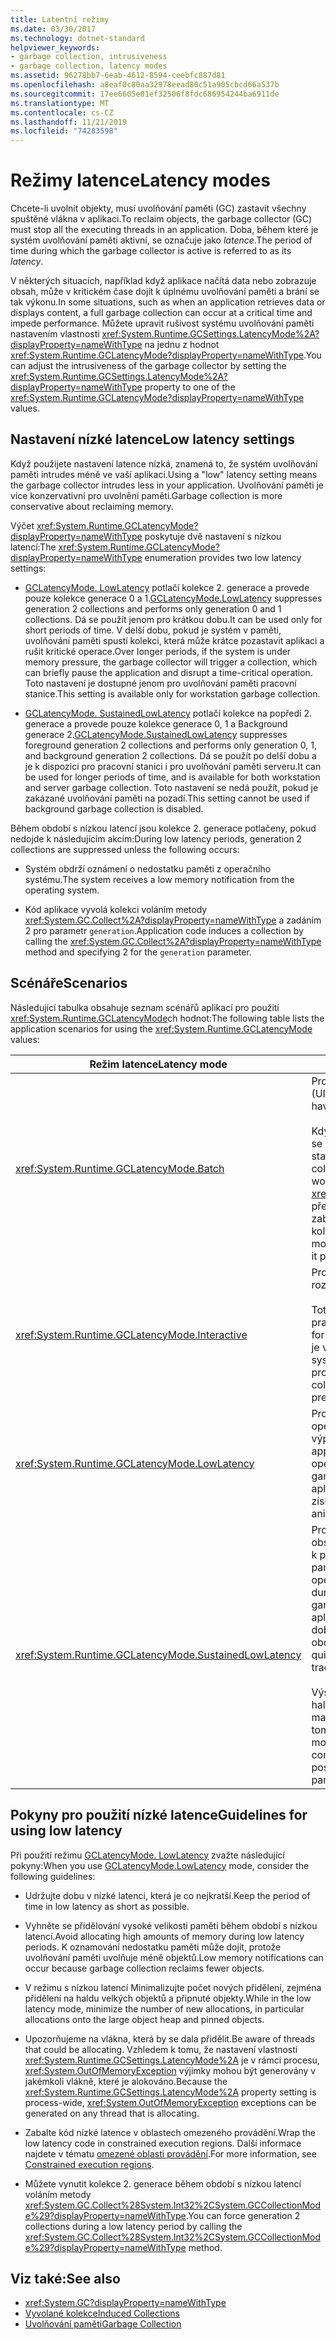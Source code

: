 ```yaml
---
title: Latentní režimy
ms.date: 03/30/2017
ms.technology: dotnet-standard
helpviewer_keywords:
- garbage collection, intrusiveness
- garbage collection, latency modes
ms.assetid: 96278bb7-6eab-4612-8594-ceebfc887d81
ms.openlocfilehash: a8eaf0c80aa32978eead80c51a905cbcd66a537b
ms.sourcegitcommit: 17ee6605e01ef32506f8fdc686954244ba6911de
ms.translationtype: MT
ms.contentlocale: cs-CZ
ms.lasthandoff: 11/21/2019
ms.locfileid: "74283598"
---
```

# <a name="latency-modes"></a><span data-ttu-id="24516-102">Režimy latence</span><span class="sxs-lookup"><span data-stu-id="24516-102">Latency modes</span></span>

<span data-ttu-id="24516-103">Chcete-li uvolnit objekty, musí uvolňování paměti (GC) zastavit všechny spuštěné vlákna v aplikaci.</span><span class="sxs-lookup"><span data-stu-id="24516-103">To reclaim objects, the garbage collector (GC) must stop all the executing threads in an application.</span></span> <span data-ttu-id="24516-104">Doba, během které je systém uvolňování paměti aktivní, se označuje jako *latence*.</span><span class="sxs-lookup"><span data-stu-id="24516-104">The period of time during which the garbage collector is active is referred to as its *latency*.</span></span>

<span data-ttu-id="24516-105">V některých situacích, například když aplikace načítá data nebo zobrazuje obsah, může v kritickém čase dojít k úplnému uvolňování paměti a brání se tak výkonu.</span><span class="sxs-lookup"><span data-stu-id="24516-105">In some situations, such as when an application retrieves data or displays content, a full garbage collection can occur at a critical time and impede performance.</span></span> <span data-ttu-id="24516-106">Můžete upravit rušivost systému uvolňování paměti nastavením vlastnosti <xref:System.Runtime.GCSettings.LatencyMode%2A?displayProperty=nameWithType> na jednu z hodnot <xref:System.Runtime.GCLatencyMode?displayProperty=nameWithType>.</span><span class="sxs-lookup"><span data-stu-id="24516-106">You can adjust the intrusiveness of the garbage collector by setting the <xref:System.Runtime.GCSettings.LatencyMode%2A?displayProperty=nameWithType> property to one of the <xref:System.Runtime.GCLatencyMode?displayProperty=nameWithType> values.</span></span>

## <a name="low-latency-settings"></a><span data-ttu-id="24516-107">Nastavení nízké latence</span><span class="sxs-lookup"><span data-stu-id="24516-107">Low latency settings</span></span>

<span data-ttu-id="24516-108">Když použijete nastavení latence nízká, znamená to, že systém uvolňování paměti intrudes méně ve vaší aplikaci.</span><span class="sxs-lookup"><span data-stu-id="24516-108">Using a "low" latency setting means the garbage collector intrudes less in your application.</span></span> <span data-ttu-id="24516-109">Uvolňování paměti je více konzervativní pro uvolnění paměti.</span><span class="sxs-lookup"><span data-stu-id="24516-109">Garbage collection is more conservative about reclaiming memory.</span></span>

<span data-ttu-id="24516-110">Výčet <xref:System.Runtime.GCLatencyMode?displayProperty=nameWithType> poskytuje dvě nastavení s nízkou latencí:</span><span class="sxs-lookup"><span data-stu-id="24516-110">The <xref:System.Runtime.GCLatencyMode?displayProperty=nameWithType> enumeration provides two low latency settings:</span></span>

- <span data-ttu-id="24516-111">[GCLatencyMode. LowLatency](xref:System.Runtime.GCLatencyMode.LowLatency) potlačí kolekce 2. generace a provede pouze kolekce generace 0 a 1.</span><span class="sxs-lookup"><span data-stu-id="24516-111">[GCLatencyMode.LowLatency](xref:System.Runtime.GCLatencyMode.LowLatency) suppresses generation 2 collections and performs only generation 0 and 1 collections.</span></span> <span data-ttu-id="24516-112">Dá se použít jenom pro krátkou dobu.</span><span class="sxs-lookup"><span data-stu-id="24516-112">It can be used only for short periods of time.</span></span> <span data-ttu-id="24516-113">V delší dobu, pokud je systém v paměti, uvolňování paměti spustí kolekci, která může krátce pozastavit aplikaci a rušit kritické operace.</span><span class="sxs-lookup"><span data-stu-id="24516-113">Over longer periods, if the system is under memory pressure, the garbage collector will trigger a collection, which can briefly pause the application and disrupt a time-critical operation.</span></span> <span data-ttu-id="24516-114">Toto nastavení je dostupné jenom pro uvolňování paměti pracovní stanice.</span><span class="sxs-lookup"><span data-stu-id="24516-114">This setting is available only for workstation garbage collection.</span></span>

- <span data-ttu-id="24516-115">[GCLatencyMode. SustainedLowLatency](xref:System.Runtime.GCLatencyMode.SustainedLowLatency) potlačí kolekce na popředí 2. generace a provede pouze kolekce generace 0, 1 a Background generace 2.</span><span class="sxs-lookup"><span data-stu-id="24516-115">[GCLatencyMode.SustainedLowLatency](xref:System.Runtime.GCLatencyMode.SustainedLowLatency) suppresses foreground generation 2 collections and performs only generation 0, 1, and background generation 2 collections.</span></span> <span data-ttu-id="24516-116">Dá se použít po delší dobu a je k dispozici pro pracovní stanici i pro uvolňování paměti serveru.</span><span class="sxs-lookup"><span data-stu-id="24516-116">It can be used for longer periods of time, and is available for both workstation and server garbage collection.</span></span> <span data-ttu-id="24516-117">Toto nastavení se nedá použít, pokud je zakázané uvolňování paměti na pozadí.</span><span class="sxs-lookup"><span data-stu-id="24516-117">This setting cannot be used if background garbage collection is disabled.</span></span>

<span data-ttu-id="24516-118">Během období s nízkou latencí jsou kolekce 2. generace potlačeny, pokud nedojde k následujícím akcím:</span><span class="sxs-lookup"><span data-stu-id="24516-118">During low latency periods, generation 2 collections are suppressed unless the following occurs:</span></span>

- <span data-ttu-id="24516-119">Systém obdrží oznámení o nedostatku paměti z operačního systému.</span><span class="sxs-lookup"><span data-stu-id="24516-119">The system receives a low memory notification from the operating system.</span></span>

- <span data-ttu-id="24516-120">Kód aplikace vyvolá kolekci voláním metody <xref:System.GC.Collect%2A?displayProperty=nameWithType> a zadáním 2 pro parametr `generation`.</span><span class="sxs-lookup"><span data-stu-id="24516-120">Application code induces a collection by calling the <xref:System.GC.Collect%2A?displayProperty=nameWithType> method and specifying 2 for the `generation` parameter.</span></span>

## <a name="scenarios"></a><span data-ttu-id="24516-121">Scénáře</span><span class="sxs-lookup"><span data-stu-id="24516-121">Scenarios</span></span>

<span data-ttu-id="24516-122">Následující tabulka obsahuje seznam scénářů aplikací pro použití <xref:System.Runtime.GCLatencyMode>ch hodnot:</span><span class="sxs-lookup"><span data-stu-id="24516-122">The following table lists the application scenarios for using the <xref:System.Runtime.GCLatencyMode> values:</span></span>

|<span data-ttu-id="24516-123">Režim latence</span><span class="sxs-lookup"><span data-stu-id="24516-123">Latency mode</span></span>|<span data-ttu-id="24516-124">Scénáře aplikací</span><span class="sxs-lookup"><span data-stu-id="24516-124">Application scenarios</span></span>|
|------------------|---------------------------|
|<xref:System.Runtime.GCLatencyMode.Batch>|<span data-ttu-id="24516-125">Pro aplikace, které nemají žádné uživatelské rozhraní (UI) nebo serverové operace.</span><span class="sxs-lookup"><span data-stu-id="24516-125">For applications that have no user interface (UI) or server-side operations.</span></span><br /><br /><span data-ttu-id="24516-126">Když je zakázané uvolňování paměti na pozadí, jedná se o výchozí režim pro uvolnění paměti pracovní stanice a serveru.</span><span class="sxs-lookup"><span data-stu-id="24516-126">When background garbage collection is disabled, this is the default mode for workstation and server garbage collection.</span></span> <span data-ttu-id="24516-127">režim <xref:System.Runtime.GCLatencyMode.Batch> také přepisuje nastavení [gcConcurrent](../../framework/configure-apps/file-schema/runtime/gcconcurrent-element.md) , to znamená, že zabrání na pozadí nebo souběžných kolekcích.</span><span class="sxs-lookup"><span data-stu-id="24516-127"><xref:System.Runtime.GCLatencyMode.Batch> mode also overrides the [gcConcurrent](../../framework/configure-apps/file-schema/runtime/gcconcurrent-element.md) setting, that is, it prevents background or concurrent collections.</span></span>|
|<xref:System.Runtime.GCLatencyMode.Interactive>|<span data-ttu-id="24516-128">Pro většinu aplikací, které mají uživatelské rozhraní.</span><span class="sxs-lookup"><span data-stu-id="24516-128">For most applications that have a UI.</span></span><br /><br /><span data-ttu-id="24516-129">Toto je výchozí režim pro uvolňování paměti pracovních stanic a serverů.</span><span class="sxs-lookup"><span data-stu-id="24516-129">This is the default mode for workstation and server garbage collection.</span></span> <span data-ttu-id="24516-130">Pokud je však aplikace hostována, má přednost nastavení systému uvolňování paměti hostitelského procesu.</span><span class="sxs-lookup"><span data-stu-id="24516-130">However, if an app is hosted, the garbage collector settings of the hosting process take precedence.</span></span>|
|<xref:System.Runtime.GCLatencyMode.LowLatency>|<span data-ttu-id="24516-131">Pro aplikace, které mají krátkodobé, časově citlivé operace, během kterých by mohlo dojít k přerušení výpadků ze systému uvolňování paměti.</span><span class="sxs-lookup"><span data-stu-id="24516-131">For applications that have short-term, time-sensitive operations during which interruptions from the garbage collector could be disruptive.</span></span> <span data-ttu-id="24516-132">Například aplikace, které vykreslují animace nebo funkce pro získání dat.</span><span class="sxs-lookup"><span data-stu-id="24516-132">For example, applications that render animations or data acquisition functions.</span></span>|
|<xref:System.Runtime.GCLatencyMode.SustainedLowLatency>|<span data-ttu-id="24516-133">Pro aplikace, které mají časově náročné operace pro obsaženou, ale potenciálně delší dobu, kdy může dojít k přerušení výpadků ze systému uvolňování paměti.</span><span class="sxs-lookup"><span data-stu-id="24516-133">For applications that have time-sensitive operations for a contained but potentially longer duration of time during which interruptions from the garbage collector could be disruptive.</span></span> <span data-ttu-id="24516-134">Například aplikace, které vyžadují dobu trvání rychlé odezvy v době, kdy se mění data trhu během doby obchodování.</span><span class="sxs-lookup"><span data-stu-id="24516-134">For example, applications that need quick response times as market data changes during trading hours.</span></span><br /><br /><span data-ttu-id="24516-135">Výsledkem tohoto režimu je větší spravovaná velikost haldy než jiné režimy.</span><span class="sxs-lookup"><span data-stu-id="24516-135">This mode results in a larger managed heap size than other modes.</span></span> <span data-ttu-id="24516-136">Vzhledem k tomu, že nástroj nekomprimuje spravovanou haldu, je možné zvýšit fragmentaci.</span><span class="sxs-lookup"><span data-stu-id="24516-136">Because it does not compact the managed heap, higher fragmentation is possible.</span></span> <span data-ttu-id="24516-137">Ujistěte se, že je k dispozici dostatek paměti.</span><span class="sxs-lookup"><span data-stu-id="24516-137">Ensure that sufficient memory is available.</span></span>|

## <a name="guidelines-for-using-low-latency"></a><span data-ttu-id="24516-138">Pokyny pro použití nízké latence</span><span class="sxs-lookup"><span data-stu-id="24516-138">Guidelines for using low latency</span></span>

<span data-ttu-id="24516-139">Při použití režimu [GCLatencyMode. LowLatency](xref:System.Runtime.GCLatencyMode.LowLatency) zvažte následující pokyny:</span><span class="sxs-lookup"><span data-stu-id="24516-139">When you use [GCLatencyMode.LowLatency](xref:System.Runtime.GCLatencyMode.LowLatency) mode, consider the following guidelines:</span></span>

- <span data-ttu-id="24516-140">Udržujte dobu v nízké latenci, která je co nejkratší.</span><span class="sxs-lookup"><span data-stu-id="24516-140">Keep the period of time in low latency as short as possible.</span></span>

- <span data-ttu-id="24516-141">Vyhněte se přidělování vysoké velikosti paměti během období s nízkou latencí.</span><span class="sxs-lookup"><span data-stu-id="24516-141">Avoid allocating high amounts of memory during low latency periods.</span></span> <span data-ttu-id="24516-142">K oznamování nedostatku paměti může dojít, protože uvolňování paměti uvolňuje méně objektů.</span><span class="sxs-lookup"><span data-stu-id="24516-142">Low memory notifications can occur because garbage collection reclaims fewer objects.</span></span>

- <span data-ttu-id="24516-143">V režimu s nízkou latencí Minimalizujte počet nových přidělení, zejména přidělení na haldu velkých objektů a připnuté objekty.</span><span class="sxs-lookup"><span data-stu-id="24516-143">While in the low latency mode, minimize the number of new allocations, in particular allocations onto the large object heap and pinned objects.</span></span>

- <span data-ttu-id="24516-144">Upozorňujeme na vlákna, která by se dala přidělit.</span><span class="sxs-lookup"><span data-stu-id="24516-144">Be aware of threads that could be allocating.</span></span> <span data-ttu-id="24516-145">Vzhledem k tomu, že nastavení vlastnosti <xref:System.Runtime.GCSettings.LatencyMode%2A> je v rámci procesu, <xref:System.OutOfMemoryException> výjimky mohou být generovány v jakémkoli vlákně, které je alokováno.</span><span class="sxs-lookup"><span data-stu-id="24516-145">Because the <xref:System.Runtime.GCSettings.LatencyMode%2A> property setting is process-wide, <xref:System.OutOfMemoryException> exceptions can be generated on any thread that is allocating.</span></span>

- <span data-ttu-id="24516-146">Zabalte kód nízké latence v oblastech omezeného provádění.</span><span class="sxs-lookup"><span data-stu-id="24516-146">Wrap the low latency code in constrained execution regions.</span></span> <span data-ttu-id="24516-147">Další informace najdete v tématu [omezené oblasti provádění](../../../docs/framework/performance/constrained-execution-regions.md).</span><span class="sxs-lookup"><span data-stu-id="24516-147">For more information, see [Constrained execution regions](../../../docs/framework/performance/constrained-execution-regions.md).</span></span>

- <span data-ttu-id="24516-148">Můžete vynutit kolekce 2. generace během období s nízkou latencí voláním metody <xref:System.GC.Collect%28System.Int32%2CSystem.GCCollectionMode%29?displayProperty=nameWithType>.</span><span class="sxs-lookup"><span data-stu-id="24516-148">You can force generation 2 collections during a low latency period by calling the <xref:System.GC.Collect%28System.Int32%2CSystem.GCCollectionMode%29?displayProperty=nameWithType> method.</span></span>

## <a name="see-also"></a><span data-ttu-id="24516-149">Viz také:</span><span class="sxs-lookup"><span data-stu-id="24516-149">See also</span></span>

- <xref:System.GC?displayProperty=nameWithType>
- [<span data-ttu-id="24516-150">Vyvolané kolekce</span><span class="sxs-lookup"><span data-stu-id="24516-150">Induced Collections</span></span>](../../../docs/standard/garbage-collection/induced.md)
- [<span data-ttu-id="24516-151">Uvolňování paměti</span><span class="sxs-lookup"><span data-stu-id="24516-151">Garbage Collection</span></span>](../../../docs/standard/garbage-collection/index.md)
